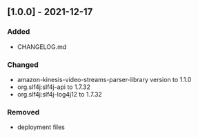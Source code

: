 ## [1.0.0] - 2021-12-17
### Added
- CHANGELOG.md

### Changed
- amazon-kinesis-video-streams-parser-library version to 1.1.0
- org.slf4j:slf4j-api to 1.7.32
- org.slf4j:slf4j-log4j12 to 1.7.32

### Removed
- deployment files